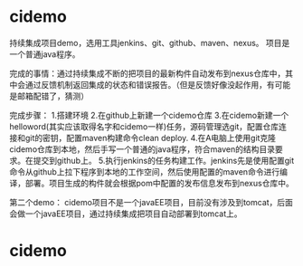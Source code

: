 # cidemo
持续集成项目demo，选用工具jenkins、git、github、maven、nexus。
项目是一个普通java程序。

完成的事情：通过持续集成不断的把项目的最新构件自动发布到nexus仓库中，其中会通过反馈机制返回集成的状态和错误报告。（但是反馈好像没起作用，有可能是邮箱配错了，猜测）

完成步骤：
1.搭建环境
2.在github上新建一个cidemo仓库
3.在cidemo新建一个helloword(其实应该取得名字和cidemo一样)任务，源码管理选git，配置仓库连接和git的密钥，配置maven构建命令clean deploy.
4.在A电脑上使用git克隆cidemo仓库到本地，然后手写一个普通的java程序，符合maven的结构目录要求。在提交到github上。
5.执行jenkins的任务构建工作。jenkins先是使用配置git命令从github上拉下程序到本地的工作空间，然后使用配置的maven命令进行编译，部署。项目生成的构件就会根据pom中配置的发布信息发布到nexus仓库中。


第二个demo：
cidemo项目不是一个javaEE项目，目前没有涉及到tomcat，后面会做一个javaEE项目，通过持续集成把项目自动部署到tomcat上。


# cidemo
